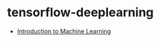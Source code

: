 # tensorflow-deeplearning



- [Introduction to Machine Learning](https://developers.google.com/machine-learning/crash-course/ml-intro)